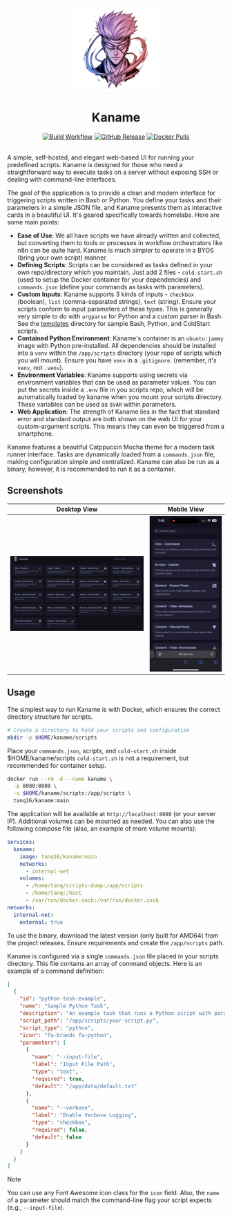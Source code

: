<div align="center">
  <img src=".github/assets/logo.png" alt="Kaname Logo" width="200">
  <h1>Kaname</h1>

  <a href="https://github.com/tanq16/kaname/actions/workflows/release.yml"><img alt="Build Workflow" src="https://github.com/tanq16/kaname/actions/workflows/release.yml/badge.svg"></a>&nbsp;<a href="https://github.com/Tanq16/kaname/releases"><img alt="GitHub Release" src="https://img.shields.io/github/v/release/tanq16/kaname"></a>&nbsp;<a href="https://hub.docker.com/r/tanq16/kaname"><img alt="Docker Pulls" src="https://img.shields.io/docker/pulls/tanq16/kaname"></a><br><br>
</div>

A simple, self-hosted, and elegant web-based UI for running your predefined scripts. Kaname is designed for those who need a straightforward way to execute tasks on a server without exposing SSH or dealing with command-line interfaces.

The goal of the application is to provide a clean and modern interface for triggering scripts written in Bash or Python. You define your tasks and their parameters in a simple JSON file, and Kaname presents them as interactive cards in a beautiful UI. It's geared specifically towards homelabs. Here are some main points:

- **Ease of Use**: We all have scripts we have already written and collected, but converting them to tools or processes in workflow orchestrators like n8n can be quite hard. Kaname is much simpler to operate in a BYOS (bring your own script) manner.
- **Defining Scripts**: Scripts can be considered as tasks defined in your own repo/directory which you maintain. Just add 2 files - `cold-start.sh` (used to setup the Docker container for your dependencies) and `commands.json` (define your commands as tasks with parameters).
- **Custom Inputs**: Kaname supports 3 kinds of inputs - `checkbox` (boolean), `list` (comma-separated strings), `text` (string). Ensure your scripts conform to input parameters of these types. This is generally very simple to do with `argparse` for Python and a custom parser in Bash. See the [templates](/templates/) directory for sample Bash, Python, and ColdStart scripts.
- **Contained Python Environment**: Kaname's container is an `ubuntu:jammy` image with Python pre-installed. All dependencies should be installed into a `venv` within the `/app/scripts` directory (your repo of scripts which you will mount). Ensure you have `venv` in a `.gitignore`. (remember, it's `venv`, not `.venv`).
- **Environment Variables**: Kaname supports using secrets via environment variables that can be used as parameter values. You can put the secrets inside a `.env` file in you scripts repo, which will be automatically loaded by kaname when you mount your scripts directory. These variables can be used as `$VAR` within parameters.
- **Web Application**: The strength of Kaname lies in the fact that standard error and standard output are both shown on the web UI for your custom-argument scripts. This means they can even be triggered from a smartphone.

Kaname features a beautiful Catppuccin Mocha theme for a modern task runner interface. Tasks are dynamically loaded from a `commands.json` file, making configuration simple and centralized. Kaname can also be run as a binary, however, it is recommended to run it as a container.

## Screenshots

| Desktop View | Mobile View |
| --- | --- |
| <img src=".github/assets/rec.gif" width="100%"> | <img src=".github/assets/recm.gif" width="100%"> |

## Usage

The simplest way to run Kaname is with Docker, which ensures the correct directory structure for scripts.

```bash
# Create a directory to hold your scripts and configuration
mkdir -p $HOME/kaname/scripts
```

Place your `commands.json`, scripts, and `cold-start.sh` inside $HOME/kaname/scripts `cold-start.sh` is not a requirement, but recommended for container setup.

```bash
docker run --rm -d --name kaname \
  -p 8080:8080 \
  -v $HOME/kaname/scripts:/app/scripts \
  tanq16/kaname:main
```

The application will be available at `http://localhost:8080` (or your server IP). Additional volumes can be mounted as needed. You can also use the following compose file (also, an example of more volume mounts):

```yaml
services:
  kaname:
    image: tanq16/kaname:main
    networks:
      - internal-net
    volumes:
      - /home/tanq/scripts-dump:/app/scripts
      - /home/tanq:/host
      - /var/run/docker.sock:/var/run/docker.sock
networks:
  internal-net:
    external: true
```

To use the binary, download the latest version (only built for AMD64) from the project releases. Ensure requirements and create the `/app/scripts` path.

Kaname is configured via a single `commands.json` file placed in your scripts directory. This file contains an array of command objects. Here is an example of a command definition:

```json
[
  {
    "id": "python-task-example",
    "name": "Sample Python Task",
    "description": "An example task that runs a Python script with parameters.",
    "script_path": "/app/scripts/your-script.py",
    "script_type": "python",
    "icon": "fa-brands fa-python",
    "parameters": [
      {
        "name": "--input-file",
        "label": "Input File Path",
        "type": "text",
        "required": true,
        "default": "/app/data/default.txt"
      },
      {
        "name": "--verbose",
        "label": "Enable Verbose Logging",
        "type": "checkbox",
        "required": false,
        "default": false
      }
    ]
  }
]
```

> [!NOTE]
> You can use any Font Awesome icon class for the `icon` field. Also, the `name` of a parameter should match the command-line flag your script expects (e.g., `--input-file`).
